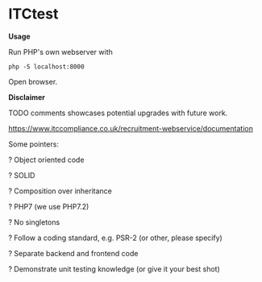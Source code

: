 # ITCtest

****Usage****

Run PHP's own webserver with 

`php -S localhost:8000 ` 

Open browser.

**Disclaimer**

TODO comments showcases potential upgrades with future work. 

https://www.itccompliance.co.uk/recruitment-webservice/documentation

Some pointers:

? Object oriented code

? SOLID

? Composition over inheritance

? PHP7 (we use PHP7.2)

? No singletons

? Follow a coding standard, e.g. PSR-2 (or other, please specify)

? Separate backend and frontend code

? Demonstrate unit testing knowledge (or give it your best shot)